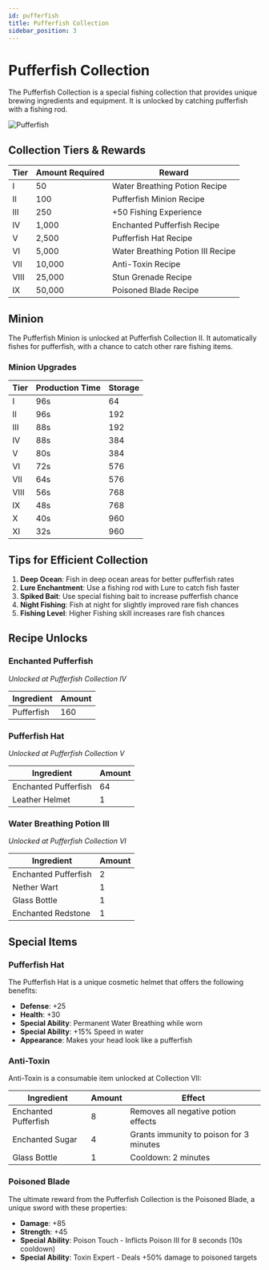 ```yaml
---
id: pufferfish
title: Pufferfish Collection
sidebar_position: 3
---
```


# Pufferfish Collection

The Pufferfish Collection is a special fishing collection that provides unique brewing ingredients and equipment. It is unlocked by catching pufferfish with a fishing rod.

![Pufferfish](/img/collections/pufferfish.png)

## Collection Tiers & Rewards

| Tier | Amount Required | Reward |
|------|-----------------|--------|
| I | 50 | Water Breathing Potion Recipe |
| II | 100 | Pufferfish Minion Recipe |
| III | 250 | +50 Fishing Experience |
| IV | 1,000 | Enchanted Pufferfish Recipe |
| V | 2,500 | Pufferfish Hat Recipe |
| VI | 5,000 | Water Breathing Potion III Recipe |
| VII | 10,000 | Anti-Toxin Recipe |
| VIII | 25,000 | Stun Grenade Recipe |
| IX | 50,000 | Poisoned Blade Recipe |

## Minion

The Pufferfish Minion is unlocked at Pufferfish Collection II. It automatically fishes for pufferfish, with a chance to catch other rare fishing items.

### Minion Upgrades

| Tier | Production Time | Storage |
|------|-----------------|---------|
| I | 96s | 64 |
| II | 96s | 192 |
| III | 88s | 192 |
| IV | 88s | 384 |
| V | 80s | 384 |
| VI | 72s | 576 |
| VII | 64s | 576 |
| VIII | 56s | 768 |
| IX | 48s | 768 |
| X | 40s | 960 |
| XI | 32s | 960 |

## Tips for Efficient Collection

1. **Deep Ocean**: Fish in deep ocean areas for better pufferfish rates
2. **Lure Enchantment**: Use a fishing rod with Lure to catch fish faster
3. **Spiked Bait**: Use special fishing bait to increase pufferfish chance
4. **Night Fishing**: Fish at night for slightly improved rare fish chances
5. **Fishing Level**: Higher Fishing skill increases rare fish chances

## Recipe Unlocks

### Enchanted Pufferfish
*Unlocked at Pufferfish Collection IV*

| Ingredient | Amount |
|------------|--------|
| Pufferfish | 160 |

### Pufferfish Hat
*Unlocked at Pufferfish Collection V*

| Ingredient | Amount |
|------------|--------|
| Enchanted Pufferfish | 64 |
| Leather Helmet | 1 |

### Water Breathing Potion III
*Unlocked at Pufferfish Collection VI*

| Ingredient | Amount |
|------------|--------|
| Enchanted Pufferfish | 2 |
| Nether Wart | 1 |
| Glass Bottle | 1 |
| Enchanted Redstone | 1 |

## Special Items

### Pufferfish Hat

The Pufferfish Hat is a unique cosmetic helmet that offers the following benefits:

- **Defense**: +25
- **Health**: +30
- **Special Ability**: Permanent Water Breathing while worn
- **Special Ability**: +15% Speed in water
- **Appearance**: Makes your head look like a pufferfish

### Anti-Toxin

Anti-Toxin is a consumable item unlocked at Collection VII:

| Ingredient | Amount | Effect |
|------------|--------|--------|
| Enchanted Pufferfish | 8 | Removes all negative potion effects |
| Enchanted Sugar | 4 | Grants immunity to poison for 3 minutes |
| Glass Bottle | 1 | Cooldown: 2 minutes |

### Poisoned Blade

The ultimate reward from the Pufferfish Collection is the Poisoned Blade, a unique sword with these properties:

- **Damage**: +85
- **Strength**: +45
- **Special Ability**: Poison Touch - Inflicts Poison III for 8 seconds (10s cooldown)
- **Special Ability**: Toxin Expert - Deals +50% damage to poisoned targets